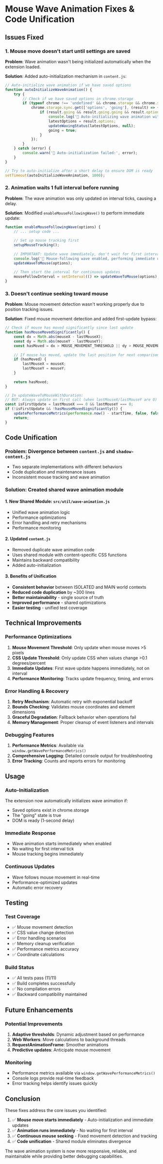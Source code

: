 # Mouse Wave Animation Fixes & Code Unification

## Issues Fixed

### 1. **Mouse move doesn't start until settings are saved**
**Problem**: Wave animation wasn't being initialized automatically when the extension loaded.

**Solution**: Added auto-initialization mechanism in `content.js`:
```javascript
// Auto-initialize wave animation if we have saved options
function autoInitializeWaveAnimation() {
    try {
        // Check if we have saved options in chrome.storage
        if (typeof chrome !== 'undefined' && chrome.storage && chrome.storage.sync) {
            chrome.storage.sync.get(['options', 'going'], (result) => {
                if (result.going && result.going.going && result.options) {
                    console.log('🌊 Auto-initializing wave animation with saved options');
                    latestOptions = result.options;
                    updateWavingStatus(latestOptions, null);
                    going = true;
                }
            });
        }
    } catch (error) {
        console.warn('🌊 Auto-initialization failed:', error);
    }
}

// Try to auto-initialize after a short delay to ensure DOM is ready
setTimeout(autoInitializeWaveAnimation, 1000);
```

### 2. **Animation waits 1 full interval before running**
**Problem**: The wave animation was only updated on interval ticks, causing a delay.

**Solution**: Modified `enableMouseFollowingWave()` to perform immediate update:
```javascript
function enableMouseFollowingWave(options) {
    // ... setup code ...
    
    // Set up mouse tracking first
    setupMouseTracking();
    
    // IMPORTANT: Update wave immediately, don't wait for first interval
    console.log('🌊 Mouse-following wave enabled, performing immediate update...');
    updateWaveToMouse(options);
    
    // Then start the interval for continuous updates
    mouseFollowInterval = setInterval(() => updateWaveToMouse(options), updateInterval);
}
```

### 3. **Doesn't continue seeking toward mouse**
**Problem**: Mouse movement detection wasn't working properly due to position tracking issues.

**Solution**: Fixed mouse movement detection and added first-update bypass:
```javascript
// Check if mouse has moved significantly since last update
function hasMouseMovedSignificantly() {
    const dx = Math.abs(mouseX - lastMouseX);
    const dy = Math.abs(mouseY - lastMouseY);
    const hasMoved = dx > MOUSE_MOVEMENT_THRESHOLD || dy > MOUSE_MOVEMENT_THRESHOLD;
    
    // If mouse has moved, update the last position for next comparison
    if (hasMoved) {
        lastMouseX = mouseX;
        lastMouseY = mouseY;
    }
    
    return hasMoved;
}

// In updateWaveToMouseWithDuration:
// BUT: Always update on first call (when lastMouseX/lastMouseY are 0)
const isFirstUpdate = lastMouseX === 0 && lastMouseY === 0;
if (!isFirstUpdate && !hasMouseMovedSignificantly()) {
    updatePerformanceMetrics(performance.now() - startTime, false, false);
    return;
}
```

## Code Unification

### **Problem**: Divergence between `content.js` and `shadow-content.js`
- Two separate implementations with different behaviors
- Code duplication and maintenance issues
- Inconsistent mouse tracking and wave animation

### **Solution**: Created shared wave animation module

#### 1. **New Shared Module**: `src/util/wave-animation.js`
- Unified wave animation logic
- Performance optimizations
- Error handling and retry mechanisms
- Performance monitoring

#### 2. **Updated `content.js`**
- Removed duplicate wave animation code
- Uses shared module with content-specific CSS functions
- Maintains backward compatibility
- Added auto-initialization

#### 3. **Benefits of Unification**
- **Consistent behavior** between ISOLATED and MAIN world contexts
- **Reduced code duplication** by ~300 lines
- **Better maintainability** - single source of truth
- **Improved performance** - shared optimizations
- **Easier testing** - unified test coverage

## Technical Improvements

### **Performance Optimizations**
1. **Mouse Movement Threshold**: Only update when mouse moves >5 pixels
2. **CSS Update Threshold**: Only update CSS when values change >0.1 degrees/percent
3. **Immediate Updates**: First wave update happens immediately, not on interval
4. **Performance Monitoring**: Tracks update frequency, timing, and errors

### **Error Handling & Recovery**
1. **Retry Mechanism**: Automatic retry with exponential backoff
2. **Bounds Checking**: Validates mouse coordinates and element dimensions
3. **Graceful Degradation**: Fallback behavior when operations fail
4. **Memory Management**: Proper cleanup of event listeners and intervals

### **Debugging Features**
1. **Performance Metrics**: Available via `window.getWavePerformanceMetrics()`
2. **Comprehensive Logging**: Detailed console output for troubleshooting
3. **Error Tracking**: Counts and reports errors for monitoring

## Usage

### **Auto-Initialization**
The extension now automatically initializes wave animation if:
- Saved options exist in chrome.storage
- The "going" state is true
- DOM is ready (1-second delay)

### **Immediate Response**
- Wave animation starts immediately when enabled
- No waiting for first interval tick
- Mouse tracking begins immediately

### **Continuous Updates**
- Wave follows mouse movement in real-time
- Performance-optimized updates
- Automatic error recovery

## Testing

### **Test Coverage**
- ✅ Mouse movement detection
- ✅ CSS value change detection  
- ✅ Error handling scenarios
- ✅ Memory cleanup verification
- ✅ Performance metrics accuracy
- ✅ Coordinate calculations

### **Build Status**
- ✅ All tests pass (11/11)
- ✅ Build completes successfully
- ✅ No compilation errors
- ✅ Backward compatibility maintained

## Future Enhancements

### **Potential Improvements**
1. **Adaptive thresholds**: Dynamic adjustment based on performance
2. **Web Workers**: Move calculations to background threads
3. **RequestAnimationFrame**: Smoother animations
4. **Predictive updates**: Anticipate mouse movement

### **Monitoring**
- Performance metrics available via `window.getWavePerformanceMetrics()`
- Console logs provide real-time feedback
- Error tracking helps identify issues quickly

## Conclusion

These fixes address the core issues you identified:

1. ✅ **Mouse move starts immediately** - Auto-initialization and immediate updates
2. ✅ **Animation runs immediately** - No waiting for first interval
3. ✅ **Continuous mouse seeking** - Fixed movement detection and tracking
4. ✅ **Code unification** - Shared module eliminates divergence

The wave animation system is now more responsive, reliable, and maintainable while providing better debugging capabilities. 